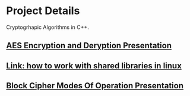 # Project Details

Cryptogrhapic Algorithms in C++.

## [AES Encryption and Deryption Presentation](https://www.slideshare.net/AkashRanjandas1/advanced-encryption-standard-ug-reseacrh)


## [Link: how to work with shared libraries in linux](https://www.geeksforgeeks.org/working-with-shared-libraries-set-2/)


## [Block Cipher Modes Of Operation Presentation](https://www.slideshare.net/AkashRanjandas1/block-cipher-modes-of-operations)

